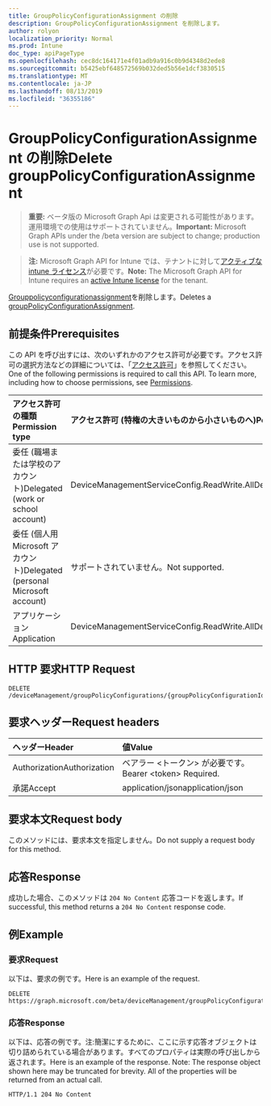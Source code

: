 ```yaml
---
title: GroupPolicyConfigurationAssignment の削除
description: GroupPolicyConfigurationAssignment を削除します。
author: rolyon
localization_priority: Normal
ms.prod: Intune
doc_type: apiPageType
ms.openlocfilehash: cec8dc164171e4f01adb9a916c0b9d4348d2ede8
ms.sourcegitcommit: b5425ebf648572569b032ded5b56e1dcf3830515
ms.translationtype: MT
ms.contentlocale: ja-JP
ms.lasthandoff: 08/13/2019
ms.locfileid: "36355186"
---
```

# <a name="delete-grouppolicyconfigurationassignment"></a><span data-ttu-id="66e01-103">GroupPolicyConfigurationAssignment の削除</span><span class="sxs-lookup"><span data-stu-id="66e01-103">Delete groupPolicyConfigurationAssignment</span></span>

> <span data-ttu-id="66e01-104">**重要:** ベータ版の Microsoft Graph Api は変更される可能性があります。運用環境での使用はサポートされていません。</span><span class="sxs-lookup"><span data-stu-id="66e01-104">**Important:** Microsoft Graph APIs under the /beta version are subject to change; production use is not supported.</span></span>

> <span data-ttu-id="66e01-105">**注:** Microsoft Graph API for Intune では、テナントに対して[アクティブな intune ライセンス](https://go.microsoft.com/fwlink/?linkid=839381)が必要です。</span><span class="sxs-lookup"><span data-stu-id="66e01-105">**Note:** The Microsoft Graph API for Intune requires an [active Intune license](https://go.microsoft.com/fwlink/?linkid=839381) for the tenant.</span></span>

<span data-ttu-id="66e01-106">[Grouppolicyconfigurationassignment](../resources/intune-grouppolicy-grouppolicyconfigurationassignment.md)を削除します。</span><span class="sxs-lookup"><span data-stu-id="66e01-106">Deletes a [groupPolicyConfigurationAssignment](../resources/intune-grouppolicy-grouppolicyconfigurationassignment.md).</span></span>

## <a name="prerequisites"></a><span data-ttu-id="66e01-107">前提条件</span><span class="sxs-lookup"><span data-stu-id="66e01-107">Prerequisites</span></span>
<span data-ttu-id="66e01-p101">この API を呼び出すには、次のいずれかのアクセス許可が必要です。アクセス許可の選択方法などの詳細については、「[アクセス許可](/graph/permissions-reference)」を参照してください。</span><span class="sxs-lookup"><span data-stu-id="66e01-p101">One of the following permissions is required to call this API. To learn more, including how to choose permissions, see [Permissions](/graph/permissions-reference).</span></span>

|<span data-ttu-id="66e01-110">アクセス許可の種類</span><span class="sxs-lookup"><span data-stu-id="66e01-110">Permission type</span></span>|<span data-ttu-id="66e01-111">アクセス許可 (特権の大きいものから小さいものへ)</span><span class="sxs-lookup"><span data-stu-id="66e01-111">Permissions (from most to least privileged)</span></span>|
|:---|:---|
|<span data-ttu-id="66e01-112">委任 (職場または学校のアカウント)</span><span class="sxs-lookup"><span data-stu-id="66e01-112">Delegated (work or school account)</span></span>|<span data-ttu-id="66e01-113">DeviceManagementServiceConfig.ReadWrite.All</span><span class="sxs-lookup"><span data-stu-id="66e01-113">DeviceManagementServiceConfig.ReadWrite.All</span></span>|
|<span data-ttu-id="66e01-114">委任 (個人用 Microsoft アカウント)</span><span class="sxs-lookup"><span data-stu-id="66e01-114">Delegated (personal Microsoft account)</span></span>|<span data-ttu-id="66e01-115">サポートされていません。</span><span class="sxs-lookup"><span data-stu-id="66e01-115">Not supported.</span></span>|
|<span data-ttu-id="66e01-116">アプリケーション</span><span class="sxs-lookup"><span data-stu-id="66e01-116">Application</span></span>|<span data-ttu-id="66e01-117">DeviceManagementServiceConfig.ReadWrite.All</span><span class="sxs-lookup"><span data-stu-id="66e01-117">DeviceManagementServiceConfig.ReadWrite.All</span></span>|

## <a name="http-request"></a><span data-ttu-id="66e01-118">HTTP 要求</span><span class="sxs-lookup"><span data-stu-id="66e01-118">HTTP Request</span></span>
<!-- {
  "blockType": "ignored"
}
-->
``` http
DELETE /deviceManagement/groupPolicyConfigurations/{groupPolicyConfigurationId}/assignments/{groupPolicyConfigurationAssignmentId}
```

## <a name="request-headers"></a><span data-ttu-id="66e01-119">要求ヘッダー</span><span class="sxs-lookup"><span data-stu-id="66e01-119">Request headers</span></span>
|<span data-ttu-id="66e01-120">ヘッダー</span><span class="sxs-lookup"><span data-stu-id="66e01-120">Header</span></span>|<span data-ttu-id="66e01-121">値</span><span class="sxs-lookup"><span data-stu-id="66e01-121">Value</span></span>|
|:---|:---|
|<span data-ttu-id="66e01-122">Authorization</span><span class="sxs-lookup"><span data-stu-id="66e01-122">Authorization</span></span>|<span data-ttu-id="66e01-123">ベアラー &lt;トークン&gt; が必要です。</span><span class="sxs-lookup"><span data-stu-id="66e01-123">Bearer &lt;token&gt; Required.</span></span>|
|<span data-ttu-id="66e01-124">承諾</span><span class="sxs-lookup"><span data-stu-id="66e01-124">Accept</span></span>|<span data-ttu-id="66e01-125">application/json</span><span class="sxs-lookup"><span data-stu-id="66e01-125">application/json</span></span>|

## <a name="request-body"></a><span data-ttu-id="66e01-126">要求本文</span><span class="sxs-lookup"><span data-stu-id="66e01-126">Request body</span></span>
<span data-ttu-id="66e01-127">このメソッドには、要求本文を指定しません。</span><span class="sxs-lookup"><span data-stu-id="66e01-127">Do not supply a request body for this method.</span></span>

## <a name="response"></a><span data-ttu-id="66e01-128">応答</span><span class="sxs-lookup"><span data-stu-id="66e01-128">Response</span></span>
<span data-ttu-id="66e01-129">成功した場合、このメソッドは `204 No Content` 応答コードを返します。</span><span class="sxs-lookup"><span data-stu-id="66e01-129">If successful, this method returns a `204 No Content` response code.</span></span>

## <a name="example"></a><span data-ttu-id="66e01-130">例</span><span class="sxs-lookup"><span data-stu-id="66e01-130">Example</span></span>

### <a name="request"></a><span data-ttu-id="66e01-131">要求</span><span class="sxs-lookup"><span data-stu-id="66e01-131">Request</span></span>
<span data-ttu-id="66e01-132">以下は、要求の例です。</span><span class="sxs-lookup"><span data-stu-id="66e01-132">Here is an example of the request.</span></span>
``` http
DELETE https://graph.microsoft.com/beta/deviceManagement/groupPolicyConfigurations/{groupPolicyConfigurationId}/assignments/{groupPolicyConfigurationAssignmentId}
```

### <a name="response"></a><span data-ttu-id="66e01-133">応答</span><span class="sxs-lookup"><span data-stu-id="66e01-133">Response</span></span>
<span data-ttu-id="66e01-p102">以下は、応答の例です。注:簡潔にするために、ここに示す応答オブジェクトは切り詰められている場合があります。すべてのプロパティは実際の呼び出しから返されます。</span><span class="sxs-lookup"><span data-stu-id="66e01-p102">Here is an example of the response. Note: The response object shown here may be truncated for brevity. All of the properties will be returned from an actual call.</span></span>
``` http
HTTP/1.1 204 No Content
```






